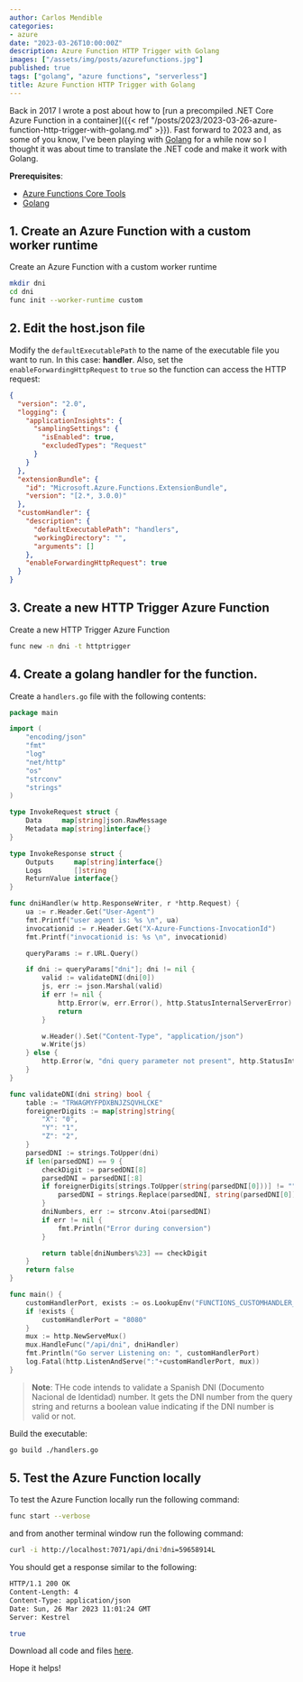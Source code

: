 ```yaml
---
author: Carlos Mendible
categories:
- azure
date: "2023-03-26T10:00:00Z"
description: Azure Function HTTP Trigger with Golang
images: ["/assets/img/posts/azurefunctions.jpg"]
published: true
tags: ["golang", "azure functions", "serverless"]
title: Azure Function HTTP Trigger with Golang
---
```


Back in 2017 I wrote a post about how to [run a precompiled .NET Core Azure Function in a container]({{< ref "/posts/2023/2023-03-26-azure-function-http-trigger-with-golang.md" >}}). Fast forward to 2023 and, as some of you know, I've been playing with [Golang](https://golang.org/) for a while now so I thought it was about time to translate the .NET code and make it work with Golang.

**Prerequisites**:

* [Azure Functions Core Tools](https://learn.microsoft.com/en-us/azure/azure-functions/functions-run-local?tabs=v4%2Cwindows%2Ccsharp%2Cportal%2Cbash)
* [Golang](https://golang.org/)

## 1. Create an Azure Function with a custom worker runtime

Create an Azure Function with a custom worker runtime

``` bash
mkdir dni
cd dni
func init --worker-runtime custom
```

## 2. Edit the host.json file

Modify the `defaultExecutablePath` to the name of the executable file you want to run. In this case: **handler**. Also, set the `enableForwardingHttpRequest` to `true` so the function can access the HTTP request:

``` json
{
  "version": "2.0",
  "logging": {
    "applicationInsights": {
      "samplingSettings": {
        "isEnabled": true,
        "excludedTypes": "Request"
      }
    }
  },
  "extensionBundle": {
    "id": "Microsoft.Azure.Functions.ExtensionBundle",
    "version": "[2.*, 3.0.0)"
  },
  "customHandler": {
    "description": {
      "defaultExecutablePath": "handlers",
      "workingDirectory": "",
      "arguments": []
    },
    "enableForwardingHttpRequest": true
  }
}
``` 

## 3. Create a new HTTP Trigger Azure Function

Create a new HTTP Trigger Azure Function

``` bash
func new -n dni -t httptrigger
```

## 4. Create a golang handler for the function.

Create a `handlers.go` file with the following contents:

``` go
package main

import (
	"encoding/json"
	"fmt"
	"log"
	"net/http"
	"os"
	"strconv"
	"strings"
)

type InvokeRequest struct {
	Data     map[string]json.RawMessage
	Metadata map[string]interface{}
}

type InvokeResponse struct {
	Outputs     map[string]interface{}
	Logs        []string
	ReturnValue interface{}
}

func dniHandler(w http.ResponseWriter, r *http.Request) {
	ua := r.Header.Get("User-Agent")
	fmt.Printf("user agent is: %s \n", ua)
	invocationid := r.Header.Get("X-Azure-Functions-InvocationId")
	fmt.Printf("invocationid is: %s \n", invocationid)

	queryParams := r.URL.Query()

	if dni := queryParams["dni"]; dni != nil {
		valid := validateDNI(dni[0])
		js, err := json.Marshal(valid)
		if err != nil {
			http.Error(w, err.Error(), http.StatusInternalServerError)
			return
		}

		w.Header().Set("Content-Type", "application/json")
		w.Write(js)
	} else {
		http.Error(w, "dni query parameter not present", http.StatusInternalServerError)
	}
}

func validateDNI(dni string) bool {
	table := "TRWAGMYFPDXBNJZSQVHLCKE"
	foreignerDigits := map[string]string{
		"X": "0",
		"Y": "1",
		"Z": "2",
	}
	parsedDNI := strings.ToUpper(dni)
	if len(parsedDNI) == 9 {
		checkDigit := parsedDNI[8]
		parsedDNI = parsedDNI[:8]
		if foreignerDigits[strings.ToUpper(string(parsedDNI[0]))] != "" {
			parsedDNI = strings.Replace(parsedDNI, string(parsedDNI[0]), foreignerDigits[string(parsedDNI[0])], 1)
		}
		dniNumbers, err := strconv.Atoi(parsedDNI)
		if err != nil {
			fmt.Println("Error during conversion")
		}

		return table[dniNumbers%23] == checkDigit
	}
	return false
}

func main() {
	customHandlerPort, exists := os.LookupEnv("FUNCTIONS_CUSTOMHANDLER_PORT")
	if !exists {
		customHandlerPort = "8080"
	}
	mux := http.NewServeMux()
	mux.HandleFunc("/api/dni", dniHandler)
	fmt.Println("Go server Listening on: ", customHandlerPort)
	log.Fatal(http.ListenAndServe(":"+customHandlerPort, mux))
}
```

> **Note**: THe code intends to validate a Spanish DNI (Documento Nacional de Identidad) number. It gets the DNI number from the query string and returns a boolean value indicating if the DNI number is valid or not.

Build the executable:

``` bash
go build ./handlers.go
```

## 5. Test the Azure Function locally

To test the Azure Function locally run the following command:

``` bash
func start --verbose
```

and from another terminal window run the following command:

``` bash
curl -i http://localhost:7071/api/dni?dni=59658914L
```

You should get a response similar to the following:

``` bash
HTTP/1.1 200 OK
Content-Length: 4
Content-Type: application/json
Date: Sun, 26 Mar 2023 11:01:24 GMT
Server: Kestrel

true
```	

Download all code and files [here](https://github.com/cmendible/azure.samples/tree/main/function_golang/src/dni).

Hope it helps!